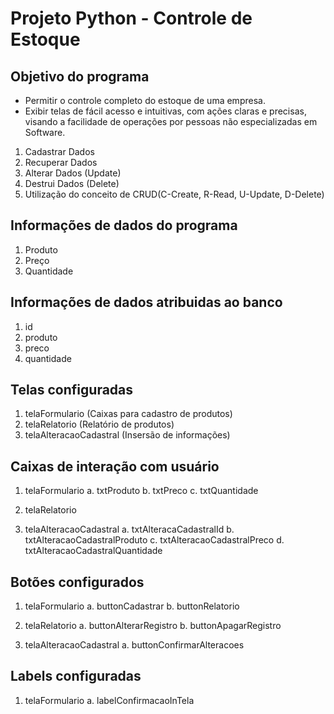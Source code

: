 # Projeto Python - Controle de Estoque

## Objetivo do programa

- Permitir o controle completo do estoque de uma empresa.
- Exibir telas de fácil acesso e intuitivas, com ações claras e precisas, visando a facilidade de operações por pessoas não especializadas em Software.

1. Cadastrar Dados
2. Recuperar Dados
3. Alterar Dados (Update)
4. Destrui Dados (Delete)
5. Utilização do conceito de CRUD(C-Create, R-Read, U-Update, D-Delete)

## Informações de dados do programa

1. Produto
2. Preço
3. Quantidade

## Informações de dados atribuidas ao banco

1. id
2. produto
3. preco
4. quantidade

## Telas configuradas

1. telaFormulario (Caixas para cadastro de produtos)
2. telaRelatorio (Relatório de produtos)
3. telaAlteracaoCadastral (Insersão de informações)

## Caixas de interação com usuário

1. telaFormulario
   a. txtProduto
   b. txtPreco
   c. txtQuantidade

2. telaRelatorio

3. telaAlteracaoCadastral
   a. txtAlteracaCadastralId
   b. txtAlteracaoCadastralProduto
   c. txtAlteracaoCadastralPreco
   d. txtAlteracaoCadastralQuantidade

## Botões configurados

1. telaFormulario
   a. buttonCadastrar
   b. buttonRelatorio

2. telaRelatorio
   a. buttonAlterarRegistro
   b. buttonApagarRegistro

3. telaAlteracaoCadastral
   a. buttonConfirmarAlteracoes

## Labels configuradas

1. telaFormulario
   a. labelConfirmacaoInTela
